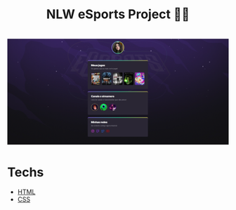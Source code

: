 <h1 align="center">NLW eSports Project 🚀💜</h1>

<h1 align="center">
  <img src="screenshot.png">
</h1>

# Techs

- [HTML](https://www.w3schools.com/html/)
- [CSS](https://www.w3schools.com/css/)
